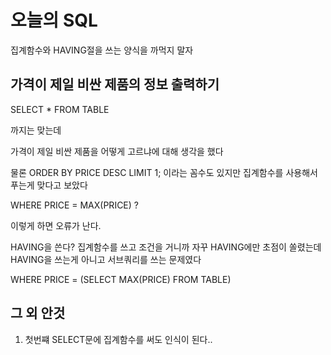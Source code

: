 # 오늘의 SQL

집계함수와 HAVING절을 쓰는 양식을 까먹지 말자



## 가격이 제일 비싼 제품의 정보 출력하기

SELECT * FROM TABLE

까지는 맞는데

가격이 제일 비싼 제품을 어떻게 고르냐에 대해 생각을 했다

물론 ORDER BY PRICE DESC LIMIT 1; 이라는 꼼수도 있지만 집계함수를 사용해서 푸는게 맞다고 보았다



WHERE PRICE = MAX(PRICE) ?

이렇게 하면 오류가 난다.

HAVING을 쓴다? 집계함수를 쓰고 조건을 거니까 자꾸 HAVING에만 초점이 쏠렸는데 HAVING을 쓰는게 아니고 서브쿼리를 쓰는 문제였다



WHERE PRICE = (SELECT MAX(PRICE) FROM TABLE)



## 그 외 안것

1. 첫번쨰 SELECT문에 집계함수를 써도 인식이 된다..